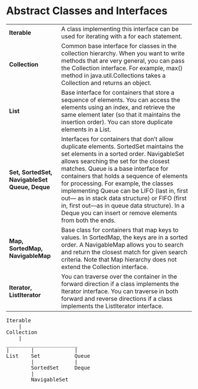 Abstract Classes and Interfaces
====================

<table>
<tr>
    <td><strong>Iterable</strong></td>  
    <td>A class implementing this interface can be used for iterating with a for each statement.</td>
</tr>
<tr>
<tr>
    <td><strong>Collection</strong></td>
    <td>Common base interface for classes in the collection hierarchy. When you want to write 
methods that are very general, you can pass the Collection interface.
For example, max() method in java.util.Collections takes a Collection and
returns an object.
    </td>
</tr>
<tr>
    <td><strong>List</strong></td>
    <td>Base interface for containers that store a sequence of elements. You can access the
elements using an index, and retrieve the same element later (so that it maintains
the insertion order). You can store duplicate elements in a List.
    </td>
</tr>
<tr>
    <td><strong>Set, SortedSet,
NavigableSet
Queue, Deque</strong>
    </td>
    <td>Interfaces for containers that don’t allow duplicate elements. SortedSet maintains
the set elements in a sorted order. NavigableSet allows searching the set for the
closest matches.
Queue is a base interface for containers that holds a sequence of elements for
processing. For example, the classes implementing Queue can be LIFO (last in,
first out— as in stack data structure) or FIFO (first in, first out—as in queue data
structure). In a Deque you can insert or remove elements from both the ends.
    </td>
</tr>
<tr>
    <td><strong>Map, SortedMap, NavigableMap</strong></td>
    <td>Base class for containers that map keys to values. In SortedMap, the keys are in a
sorted order. A NavigableMap allows you to search and return the closest match
for given search criteria. Note that Map hierarchy does not extend the Collection
interface.</td>
</tr>
<tr>
    <td><strong>Iterator, ListIterator</strong></td>
    <td>You can traverse over the container in the forward direction if a class implements
the Iterator interface. You can traverse in both forward and reverse directions if a
class implements the ListIterator interface.
    </td>
</tr>
</table>

<pre>
Iterable
    |
Collection
    |
_______________________
|       |             |
List    Set           Queue
        |             |
        SortedSet     Deque
        |
        NavigableSet
</pre>

